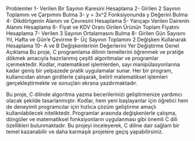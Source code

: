 Problemler
1- Verilen Bir Sayının Karesini Hesaplama
2- Girilen 2 Sayının Toplamını ve Çarpımını Bulma
3- y = 3x^2 Fonksiyonunda y Değerini Bulma
4- Dikdörtgenin Alanını ve Çevresini Hesaplama
5- Yarıçapı Verilen Dairenin Alanını Hesaplama
6- Fiyat ve KDV Oranı Girilen Ürünün Toplam Fiyatını Hesaplama
7- Verilen 3 Sayının Ortalamasını Bulma
8- Girilen Gün Sayısını Yıl, Hafta ve Gün’e Çevirme
9- Üç Sayının Toplamını 2 Değişken Kullanarak Hesaplama
10- A ve B Değişkenlerinin Değerlerini Yer Değiştirme
Genel Açıklama
Bu proje, C programlama dilinin temellerini öğrenmek ve pratiğe dökmek amacıyla hazırlanmış çeşitli algoritmalar ve programlar içermektedir. Kodlar, matematiksel işlemlerden, sayı manipülasyonlarına kadar geniş bir yelpazede pratik uygulamalar sunar. Her bir program, kullanıcıdan alınan girdilerle çalışarak, belirli matematiksel işlemleri gerçekleştirmekte ve sonuçları ekrana yazdırmaktadır.

Bu proje, C dilinde algoritma yazma becerilerinizi geliştirmenize yardımcı olacak şekilde tasarlanmıştır. Kodlar, hem yeni başlayanlar için öğretici hem de deneyimli programcılar için hızlıca çözüm geliştirme amaçlı kullanılabilecek niteliktedir. Programlar arasında değişkenlerle çalışma, döngüler ve matematiksel fonksiyonların uygulanması gibi önemli C dili özellikleri bulunmaktadır. Bu projeyi inceleyerek, C diline dair sağlam bir temel kazanabilir ve daha karmaşık projelere geçiş yapabilirsiniz.


